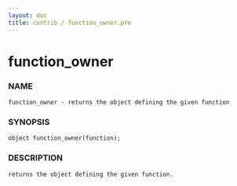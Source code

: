 ```yaml
---
layout: doc
title: contrib / function_owner.pre
---
```

# function_owner

### NAME

    function_owner - returns the object defining the given function

### SYNOPSIS

    object function_owner(function);

### DESCRIPTION

    returns the object defining the given function.
